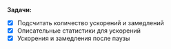 **Задачи:**

- [x] Подсчитать количество ускорений и замедлений
- [x] Описательные статистики для ускорений
- [x] Ускорения и замедления после паузы